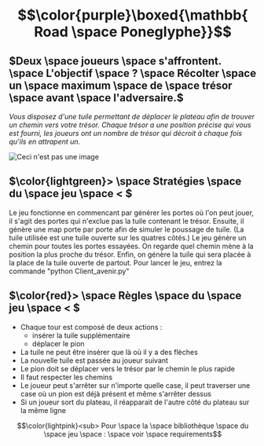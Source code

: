 # $$\color{purple}\boxed{\mathbb{ Road \space Poneglyphe}}$$

## $Deux \space joueurs \space s'affrontent. \space L'objectif \space ? \space Récolter \space un \space maximum \space de \space trésor \space avant \space l'adversaire.$

*Vous disposez d'une tuile permettant de déplacer le plateau afin de trouver un chemin vers votre trésor. Chaque trésor a une position précise qui vous est fourni, les joueurs ont un nombre de trésor qui décroit à chaque fois qu'ils en attrapent un.*

![Ceci n'est pas une image](https://64.media.tumblr.com/d81bbceaa25de79b5308d42c24b967f3/tumblr_nidl3wAx3t1twwodoo3_r1_500.gifv)

## $\color{lightgreen}> \space Stratégies \space du \space jeu \space < $

Le jeu fonctionne en commencant par générer les portes où l'on peut jouer, il s'agit des portes qui n'exclue pas la tuile contenant le trésor.
Ensuite, il génère une map porte par porte afin de simuler le poussage de tuile. (La tuile utilisée est une tuile ouverte sur les quatres côtés.)
Le jeu génère un chemin pour toutes les portes essayées.
On regarde quel chemin mène à la position la plus proche du trésor.
Enfin, on génère la tuile qui sera placée à la place de la tuile ouverte de partout. 
Pour lancer le jeu, entrez la commande "python Client_avenir.py"

## $\color{red}> \space Règles \space du \space jeu \space < $

- Chaque tour est composé de deux actions : 
  - insérer la tuile supplémentaire
  - déplacer le pion
- La tuile ne peut être insérer que là où il y a des flèches
- La nouvelle tuile est passée au joueur suivant
- Le pion doit se déplacer vers le trésor par le chemin le plus rapide
- Il faut respecter les chemins 
- Le joueur peut s'arrêter sur n'importe quelle case, il peut traverser une case où un pion est déjà présent et même s'arrêter dessus
- Si un joueur sort du plateau, il réapparait de l'autre côté du plateau sur la même ligne
                           
$$\color{lightpink}<sub> Pour \space la \space bibliothèque \space du \space jeu \space : \space voir \space requirements$$

